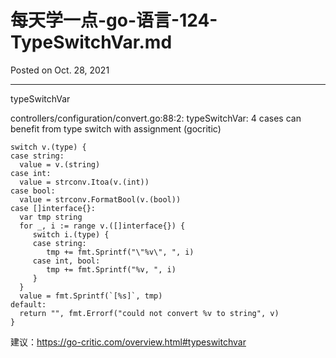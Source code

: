 # 每天学一点-go-语言-124-TypeSwitchVar.md

Posted on Oct. 28, 2021

---


typeSwitchVar

controllers/configuration/convert.go:88:2: typeSwitchVar: 4 cases can benefit from type switch with assignment (gocritic)
```
switch v.(type) {
case string:
  value = v.(string)
case int:
  value = strconv.Itoa(v.(int))
case bool:
  value = strconv.FormatBool(v.(bool))
case []interface{}:
  var tmp string
  for _, i := range v.([]interface{}) {
     switch i.(type) {
     case string:
        tmp += fmt.Sprintf("\"%v\", ", i)
     case int, bool:
        tmp += fmt.Sprintf("%v, ", i)
     }
  }
  value = fmt.Sprintf(`[%s]`, tmp)
default:
  return "", fmt.Errorf("could not convert %v to string", v)
}
```

建议：https://go-critic.com/overview.html#typeswitchvar


